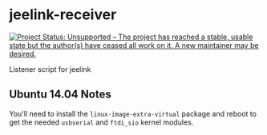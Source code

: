 jeelink-receiver
================

[![Project Status: Unsupported – The project has reached a stable, usable state but the author(s) have ceased all work on it. A new maintainer may be desired.](https://www.repostatus.org/badges/latest/unsupported.svg)](https://www.repostatus.org/#unsupported)

Listener script for jeelink

Ubuntu 14.04 Notes
------------------

You'll need to install the `linux-image-extra-virtual` package and reboot to get the needed `usbserial` and `ftdi_sio` kernel modules.

